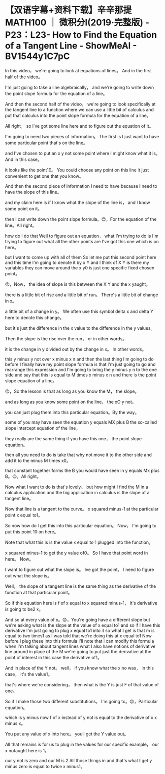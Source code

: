 # 【双语字幕+资料下载】辛辛那提 MATH100 ｜ 微积分Ⅰ(2019·完整版) - P23：L23- How to Find the Equation of a Tangent Line - ShowMeAI - BV1544y1C7pC

In this video， we're going to look at equations of lines。 And in the first half of the video。

 I'm just going to take a line algebraically， and we're going to write down the point slope formula for the equation of a line。

 And then the second half of the video， we're going to look specifically at the tangent line to a function where we can use a little bit of calculus and put that calculus into the point slope formula for the equation of a line。

 All right， so I've got some line here and to figure out the equation of it。

 I'm going to need two pieces of information。 The first is I just want to have some particular point that's on the line。

 and I've chosen to put an x y not some point where I might know what it is。 And in this case。

 it looks like the point10。 You could choose any point on this line It just convenient to get one that you know。

 And then the second piece of information I need to have because I need to have the slope of this line。

 and my claim here is if I know what the slope of the line is， and I know some point on it。

 then I can write down the point slope formula。😊，For the equation of the line。All right。

 how do I do that Well to figure out an equation， what I'm trying to do is I'm trying to figure out what all the other points are I've got this one which is on here。

 but I want to come up with all of them So let me put this second point here and this time I'm going to denote it by x Y and I think of X Y is there my variables they can move around the x y0 is just one specific fixed chosen point。

😡，Now， the idea of slope is this between the X Y and the x yaught。

 there is a little bit of rise and a little bit of run。 There's a little bit of change in x。

 a little bit of a change in y。 We often use this symbol delta x and delta Y here to denote this change。

 but it's just the difference in the x value to the difference in the y values。

Then the slope is the rise over the run， or in other words。

 it is the change in y divided out by the change in x。 In other words。

 this y minus y not over x minus x n and then the last thing I'm going to do before I finally have my point slope formula is that I'm just going to go and rearrange this expression and I'm going to bring the y minus y n to the one side and say that this is equal to M times x minus x n and there is the point slope equation of a line。

😡，So the lesson is that as long as you know the M， the slope。

 and as long as you know some point on the line， the xO y not。

 you can just plug them into this particular equation。By the way。

 some of you may have seen the equation y equals MX plus B the so-called slope intercept equation of the line。

 they really are the same thing if you have this one， the point slope equation。

 then all you need to do is take that why not move it to the other side and add it to the minus M times x0。

 that constant together forms the B you would have seen in y equals Mx plus B。😡，All right。

 Now what I want to do is that's lovely。 but how might I find the M in a calculus application and the big application in calculus is the slope of a tangent line。

 Now that line is a tangent to the curve。 x squared minus-1 at the particular point x equal to1。

 So now how do I get this into this particular equation。 Now， I'm going to put this point 10 on here。

 Note that what this is is the value x equal to 1 plugged into the function。

 x squared minus-1 to get the y value of0。 So I have that point word in here。 Now。

 I want to figure out what the slope is。 Ive got the point， I need to figure out what the slope is。

 Well， the slope of a tangent line is the same thing as the derivative of the function at that particular point。

 So if this equation here is f of x equal to x squared minus-1， it's derivative is going to be2 x。

 And so at every value of x。😊，You're going have a different slope but we're asking what is the slope at the value of x equal to1 and so if I have this derivative I'm just going to plug x equal to1 into it so what I get is that m is equal to two times1 as I was told that we're doing this at x equal to1 Now before I plug these into this formula I'll note that I can modify this formula when I'm talking about tangent lines what I also have notions of derivative line around in place of the M we're going to put just the derivative at the point of interest in this case the derivative of1。

And in place of the Y not。 well， if you know what the x no was， in this case， it's the value1。

 that's where we're considering， then what is the Y is just F of that value of one。

 So if I make those two different substitutions， I'm going to。😡，Particular equation。

 which is y minus now f of x instead of y not is equal to the derivative of x x minus x。

 You put any value of x into here。 youll get the Y value out。

All that remains is for us to plug in the values for our specific example， our x notaught here is 1。

 our y not is zero and our M is 2 All those things in and that's what I get y minus zero is equal to twice x minus1。

